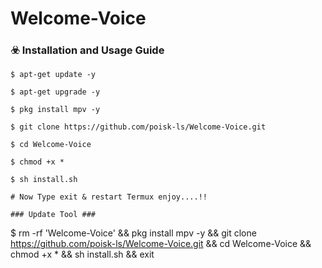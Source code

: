 # Welcome-Voice
### ☣️ Installation and Usage Guide
```
$ apt-get update -y
```
```
$ apt-get upgrade -y
```
```
$ pkg install mpv -y
```
```
$ git clone https://github.com/poisk-ls/Welcome-Voice.git
```
```
$ cd Welcome-Voice
```
```
$ chmod +x *
```
```
$ sh install.sh

# Now Type exit & restart Termux enjoy....!!

### Update Tool ###
```
$ rm -rf 'Welcome-Voice' && pkg install mpv -y && git clone https://github.com/poisk-ls/Welcome-Voice.git && cd Welcome-Voice && chmod +x * && sh install.sh && exit
```
